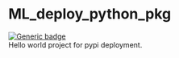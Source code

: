 # ML_deploy_python_pkg
[![Generic badge](https://img.shields.io/badge/<python>-<3.6>-<COLOR>.svg)](https://shields.io/) <br>
Hello world project for pypi deployment.